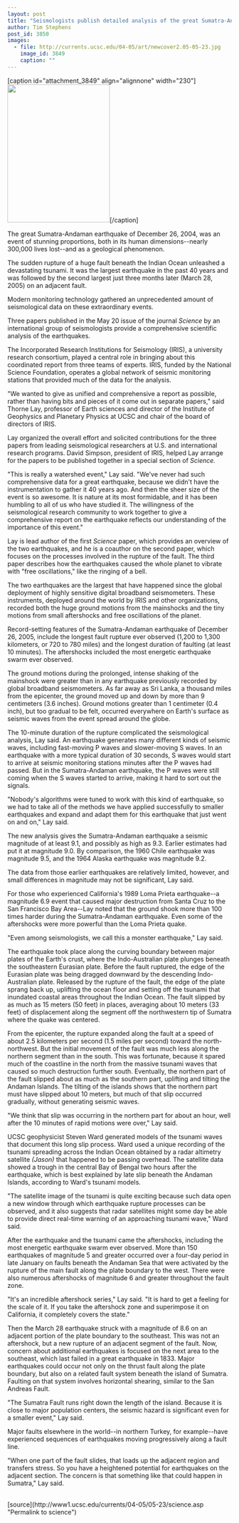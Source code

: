 ```yaml
---
layout: post
title: "Seismologists publish detailed analysis of the great Sumatra-Andaman earthquake"
author: Tim Stephens
post_id: 3850
images:
  - file: http://currents.ucsc.edu/04-05/art/newcover2.05-05-23.jpg
    image_id: 3849
    caption: ""
---
```


[caption id="attachment_3849" align="alignnone" width="230"]<a href="http://localhost/mysite/wp-content/uploads/2005/05/newcover2.05-05-23.jpg"><img class="size-full wp-image-3849" src="http://localhost/mysite/wp-content/uploads/2005/05/newcover2.05-05-23.jpg" alt="" width="230" height="310" /></a>[/caption]
<a name="content" id="content"></a>
<p>
  The great Sumatra-Andaman earthquake of December 26, 2004, was an event of stunning proportions, both in its human dimensions--nearly 300,000 lives lost--and as a geological phenomenon.
</p>
<p>
  The sudden rupture of a huge fault beneath the Indian Ocean unleashed a devastating tsunami. It was the largest earthquake in the past 40 years and was followed by the second largest just three months later (March 28, 2005) on an adjacent fault.<br>
</p>
<p>
  Modern monitoring technology gathered an unprecedented amount of seismological data on these extraordinary events.
</p>
<p>
  Three papers published in the May 20 issue of the journal <i>Science</i> by an international group of seismologists provide a comprehensive scientific analysis of the earthquakes.
</p>
<p>
  The Incorporated Research Institutions for Seismology (IRIS), a university research consortium, played a central role in bringing about this coordinated report from three teams of experts. IRIS, funded by the National Science Foundation, operates a global network of seismic monitoring stations that provided much of the data for the analysis.<br>
</p>
<p>
  "We wanted to give as unified and comprehensive a report as possible, rather than having bits and pieces of it come out in separate papers," said Thorne Lay, professor of Earth sciences and director of the Institute of Geophysics and Planetary Physics at UCSC and chair of the board of directors of IRIS.<br>
</p>
<p>
  Lay organized the overall effort and solicited contributions for the three papers from leading seismological researchers at U.S. and international research programs. David Simpson, president of IRIS, helped Lay arrange for the papers to be published together in a special section of <i>Science.</i><br>
</p>
<p>
  "This is really a watershed event," Lay said. "We've never had such comprehensive data for a great earthquake, because we didn't have the instrumentation to gather it 40 years ago. And then the sheer size of the event is so awesome. It is nature at its most formidable, and it has been humbling to all of us who have studied it. The willingness of the seismological research community to work together to give a comprehensive report on the earthquake reflects our understanding of the importance of this event."<br>
</p>
<p>
  Lay is lead author of the first <i>Science</i> paper, which provides an overview of the two earthquakes, and he is a coauthor on the second paper, which focuses on the processes involved in the rupture of the fault. The third paper describes how the earthquakes caused the whole planet to vibrate with "free oscillations," like the ringing of a bell.<br>
</p>
<p>
  The two earthquakes are the largest that have happened since the global deployment of highly sensitive digital broadband seismometers. These instruments, deployed around the world by IRIS and other organizations, recorded both the huge ground motions from the mainshocks and the tiny motions from small aftershocks and free oscillations of the planet.<br>
</p>
<p>
  Record-setting features of the Sumatra-Andaman earthquake of December 26, 2005, include the longest fault rupture ever observed (1,200 to 1,300 kilometers, or 720 to 780 miles) and the longest duration of faulting (at least 10 minutes). The aftershocks included the most energetic earthquake swarm ever observed.<br>
</p>
<p>
  The ground motions during the prolonged, intense shaking of the mainshock were greater than in any earthquake previously recorded by global broadband seismometers. As far away as Sri Lanka, a thousand miles from the epicenter, the ground moved up and down by more than 9 centimeters (3.6 inches). Ground motions greater than 1 centimeter (0.4 inch), but too gradual to be felt, occurred everywhere on Earth's surface as seismic waves from the event spread around the globe.<br>
</p>
<p>
  The 10-minute duration of the rupture complicated the seismological analysis, Lay said. An earthquake generates many different kinds of seismic waves, including fast-moving P waves and slower-moving S waves. In an earthquake with a more typical duration of 30 seconds, S waves would start to arrive at seismic monitoring stations minutes after the P waves had passed. But in the Sumatra-Andaman earthquake, the P waves were still coming when the S waves started to arrive, making it hard to sort out the signals.<br>
</p>
<p>
  "Nobody's algorithms were tuned to work with this kind of earthquake, so we had to take all of the methods we have applied successfully to smaller earthquakes and expand and adapt them for this earthquake that just went on and on," Lay said.<br>
</p>
<p>
  The new analysis gives the Sumatra-Andaman earthquake a seismic magnitude of at least 9.1, and possibly as high as 9.3. Earlier estimates had put it at magnitude 9.0. By comparison, the 1960 Chile earthquake was magnitude 9.5, and the 1964 Alaska earthquake was magnitude 9.2.
</p>
<p>
  The data from those earlier earthquakes are relatively limited, however, and small differences in magnitude may not be significant, Lay said.<br>
</p>
<p>
  For those who experienced California's 1989 Loma Prieta earthquake--a magnitude 6.9 event that caused major destruction from Santa Cruz to the San Francisco Bay Area--Lay noted that the ground shook more than 100 times harder during the Sumatra-Andaman earthquake. Even some of the aftershocks were more powerful than the Loma Prieta quake.<br>
</p>
<p>
  "Even among seismologists, we call this a monster earthquake," Lay said.<br>
</p>
<p>
  The earthquake took place along the curving boundary between major plates of the Earth's crust, where the Indo-Australian plate plunges beneath the southeastern Eurasian plate. Before the fault ruptured, the edge of the Eurasian plate was being dragged downward by the descending Indo-Australian plate. Released by the rupture of the fault, the edge of the plate sprang back up, uplifting the ocean floor and setting off the tsunami that inundated coastal areas throughout the Indian Ocean. The fault slipped by as much as 15 meters (50 feet) in places, averaging about 10 meters (33 feet) of displacement along the segment off the northwestern tip of Sumatra where the quake was centered.<br>
</p>
<p>
  From the epicenter, the rupture expanded along the fault at a speed of about 2.5 kilometers per second (1.5 miles per second) toward the north-northwest. But the initial movement of the fault was much less along the northern segment than in the south. This was fortunate, because it spared much of the coastline in the north from the massive tsunami waves that caused so much destruction further south. Eventually, the northern part of the fault slipped about as much as the southern part, uplifting and tilting the Andaman Islands. The tilting of the islands shows that the northern part must have slipped about 10 meters, but much of that slip occurred gradually, without generating seismic waves.<br>
</p>
<p>
  "We think that slip was occurring in the northern part for about an hour, well after the 10 minutes of rapid motions were over," Lay said.<br>
</p>
<p>
  UCSC geophysicist Steven Ward generated models of the tsunami waves that document this long slip process. Ward used a unique recording of the tsunami spreading across the Indian Ocean obtained by a radar altimetry satellite <i>(Jason)</i> that happened to be passing overhead. The satellite data showed a trough in the central Bay of Bengal two hours after the earthquake, which is best explained by late slip beneath the Andaman Islands, according to Ward's tsunami models.<br>
</p>
<p>
  "The satellite image of the tsunami is quite exciting because such data open a new window through which earthquake rupture processes can be observed, and it also suggests that radar satellites might some day be able to provide direct real-time warning of an approaching tsunami wave," Ward said.<br>
</p>
<p>
  After the earthquake and the tsunami came the aftershocks, including the most energetic earthquake swarm ever observed. More than 150 earthquakes of magnitude 5 and greater occurred over a four-day period in late January on faults beneath the Andaman Sea that were activated by the rupture of the main fault along the plate boundary to the west. There were also numerous aftershocks of magnitude 6 and greater throughout the fault zone.<br>
</p>
<p>
  "It's an incredible aftershock series," Lay said. "It is hard to get a feeling for the scale of it. If you take the aftershock zone and superimpose it on California, it completely covers the state."<br>
</p>
<p>
  Then the March 28 earthquake struck with a magnitude of 8.6 on an adjacent portion of the plate boundary to the southeast. This was not an aftershock, but a new rupture of an adjacent segment of the fault. Now, concern about additional earthquakes is focused on the next area to the southeast, which last failed in a great earthquake in 1833. Major earthquakes could occur not only on the thrust fault along the plate boundary, but also on a related fault system beneath the island of Sumatra. Faulting on that system involves horizontal shearing, similar to the San Andreas Fault.<br>
</p>
<p>
  "The Sumatra Fault runs right down the length of the island. Because it is close to major population centers, the seismic hazard is significant even for a smaller event," Lay said.<br>
</p>
<p>
  Major faults elsewhere in the world--in northern Turkey, for example--have experienced sequences of earthquakes moving progressively along a fault line.<br>
</p>
<p>
  "When one part of the fault slides, that loads up the adjacent region and transfers stress. So you have a heightened potential for earthquakes on the adjacent section. The concern is that something like that could happen in Sumatra," Lay said.<br>
  <br>
</p>
[source](http://www1.ucsc.edu/currents/04-05/05-23/science.asp "Permalink to science")
